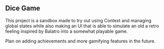 ## Dice Game

This project is a sandbox made to try out using Context and managing global states while also making an UI that is able to simulate an old a retro feeling inspired by Balatro into a somewhat playable game.

Plan on adding achievements and more gamifying features in the future.

